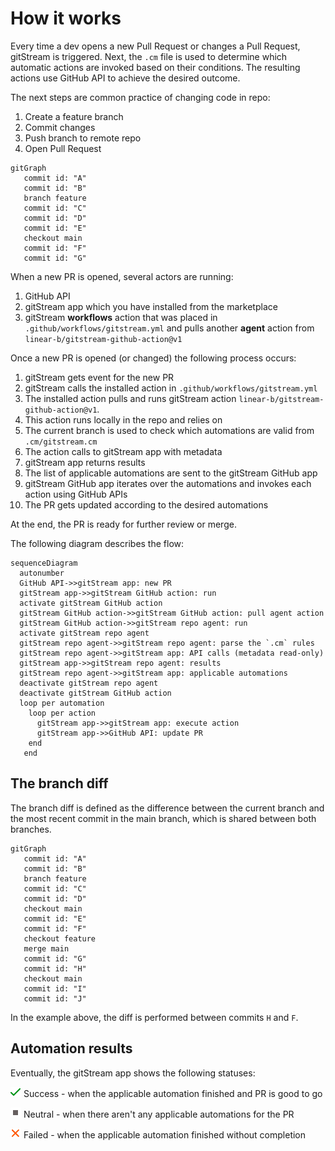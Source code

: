 # How it works

Every time a dev opens a new Pull Request or changes a Pull Request, gitStream is triggered. Next, the `.cm` file is used to determine which automatic actions are invoked based on their conditions. The resulting actions use GitHub API to achieve the desired outcome.

The next steps are common practice of changing code in repo:

1. Create a feature branch 
2. Commit changes  
3. Push branch to remote repo 
4. Open Pull Request 


```mermaid
gitGraph
   commit id: "A"
   commit id: "B"
   branch feature
   commit id: "C"
   commit id: "D"
   commit id: "E"
   checkout main
   commit id: "F"
   commit id: "G"
```

When a new PR is opened, several actors are running:

1. GitHub API
2. gitStream app which you have installed from the marketplace 
3. gitStream **workflows** action that was placed in `.github/workflows/gitstream.yml` and pulls another **agent** action from `linear-b/gitstream-github-action@v1`

Once a new PR is opened (or changed) the following process occurs:

1. gitStream gets event for the new PR 
2. gitStream calls the installed action in `.github/workflows/gitstream.yml`
3. The installed action pulls and runs gitStream action `linear-b/gitstream-github-action@v1`. 
4. This action runs locally in the repo and relies on 
5. The current branch is used to check which automations are valid from `.cm/gitstream.cm`
6. The action calls to gitStream app with metadata
7. gitStream app returns results
8. The list of applicable automations are sent to the gitStream GitHub app
9. gitStream GitHub app iterates over the automations and invokes each action using GitHub APIs
10. The PR gets updated according to the desired automations

At the end, the PR is ready for further review or merge.

The following diagram describes the flow:

``` mermaid
sequenceDiagram
  autonumber
  GitHub API->>gitStream app: new PR
  gitStream app->>gitStream GitHub action: run 
  activate gitStream GitHub action
  gitStream GitHub action->>gitStream GitHub action: pull agent action
  gitStream GitHub action->>gitStream repo agent: run
  activate gitStream repo agent
  gitStream repo agent->>gitStream repo agent: parse the `.cm` rules
  gitStream repo agent->>gitStream app: API calls (metadata read-only)
  gitStream app->>gitStream repo agent: results
  gitStream repo agent->>gitStream app: applicable automations
  deactivate gitStream repo agent
  deactivate gitStream GitHub action
  loop per automation
    loop per action
      gitStream app->>gitStream app: execute action
      gitStream app->>GitHub API: update PR
    end
   end
```

## The branch diff

The branch diff is defined as the difference between the current branch and the most recent commit in the main branch, which is shared between both branches.

```mermaid
gitGraph
   commit id: "A"
   commit id: "B"
   branch feature
   commit id: "C"
   commit id: "D"
   checkout main
   commit id: "E"
   commit id: "F"
   checkout feature
   merge main
   commit id: "G"
   commit id: "H"
   checkout main
   commit id: "I"
   commit id: "J"
```

In the example above, the diff is performed between commits `H` and `F`.

## Automation results

Eventually, the gitStream app shows the following statuses:  

![Success](/assets/github_pr_check_pass.png) Success - when the applicable automation finished and PR is good to go 

![Neutral](/assets/github_pr_check_neutral.png) Neutral - when there aren't any applicable automations for the PR

![Failed](/assets/github_pr_check_fail.png) Failed - when the applicable automation finished without completion